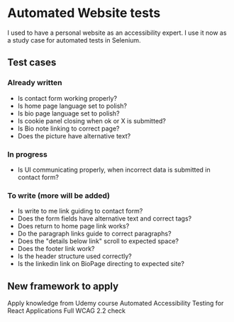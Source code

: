 # Automated Website tests

I used to have a personal website as an accessibility expert. I use it now as a study case for automated tests in Selenium.

## Test cases 
### Already written
- Is contact form working properly?
- Is home page language set to polish?
- Is bio page language set to polish?
- Is cookie panel closing when ok or X is submitted?
- Is Bio note linking to correct page?
- Does the picture have alternative text?

### In progress
- Is UI communicating properly, when incorrect data is submitted in contact form?

### To write (more will be added)
- Is write to me link guiding to contact form?
- Does the form fields have alternative text and correct tags?
- Does return to home page link works?
- Do the paragraph links guide to correct paragraphs?
- Does the "details below link" scroll to expected space?
- Does the footer link work?
- Is the header structure used correctly?
- Is the linkedin link on BioPage directing to expected site?

## New framework to apply
Apply knowledge from Udemy course Automated Accessibility Testing for React Applications
Full WCAG 2.2 check